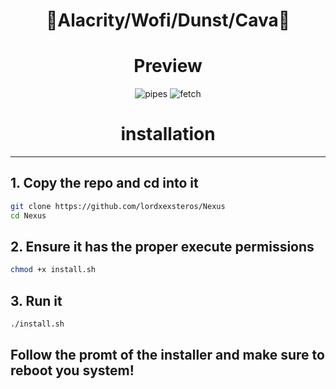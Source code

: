 <div align="justify">

<div align="center">

# 🧿Alacrity/Wofi/Dunst/Cava🧿


# Preview
![pipes](./assets/pipes.png)
![fetch](./assets/fetch.png)


</div>
</div>




<div align="justify">

<div align="center">

# installation
 
<hr>
 
</div>
</div>

## 1. Copy the repo and cd into it
```bash
git clone https://github.com/lordxexsteros/Nexus
cd Nexus
```

## 2. Ensure it has the proper execute permissions

```bash
chmod +x install.sh
```

## 3. Run it

```bash
./install.sh
```

## Follow the promt of the installer and make sure to reboot you system!





